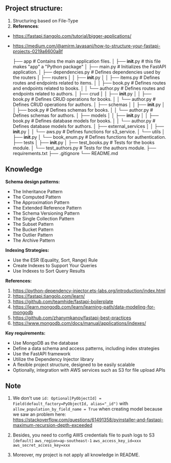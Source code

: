 ## **Project structure:**
1. Structuring based on File-Type
2. **References**:
* https://fastapi.tiangolo.com/tutorial/bigger-applications/
* https://medium.com/@amirm.lavasani/how-to-structure-your-fastapi-projects-0219a6600a8f


    ├── app  # Contains the main application files.
    │   ├── __init__.py   # this file makes "app" a "Python package"
    │   ├── main.py       # Initializes the FastAPI application.
    │   ├── dependencies.py # Defines dependencies used by the routers
    │   ├── routers
    │   │   ├── __init__.py
    │   │   ├── items.py  # Defines routes and endpoints related to items.
    │   │   ├── book.py  # Defines routes and endpoints related to books.
    │   │   └── author.py  # Defines routes and endpoints related to authors.
    │   ├── crud
    │   │   ├── __init__.py
    │   │   ├── book.py  # Defines CRUD operations for books.
    │   │   └──  author.py  # Defines CRUD operations for authors.
    │   ├── schemas
    │   │   ├── __init__.py
    │   │   ├── book.py  # Defines schemas for books.
    │   │   └──  author.py  # Defines schemas for authors.
    │   ├── models
    │   │   ├── __init__.py
    │   │   ├── book.py  # Defines database models for books.
    │   │   └──  author.py  # Defines database models for authors.
    │   ├── external_services
    │   │   ├── __init__.py
    │   │   └──  aws.py          # Defines functions for s3_service.
    │   └── utils
    │       ├── __init__.py
    │       └── book_enum.py  # Defines functions for authentication.
    ├── tests
    │   ├── __init__.py
    │   ├── test_books.py  # Tests for the books module.
    │   └── test_authors.py  # Tests for the authors module.
    ├── requirements.txt
    ├── .gitignore
    └── README.md


## **Knowledge**

**Schema design patterns:**
* The Inheritance Pattern
* The Computed Pattern
* The Approximation Pattern
* The Extended Reference Pattern
* The Schema Versioning Pattern
* The Single Collection Pattern
* The Subset Pattern
* The Bucket Pattern
* The Outlier Pattern
* The Archive Pattern

**Indexing Strategies:**
* Use the ESR (Equality, Sort, Range) Rule
* Create Indexes to Support Your Queries
* Use Indexes to Sort Query Results


**References:**
1. https://python-dependency-injector.ets-labs.org/introduction/index.html
2. https://fastapi.tiangolo.com/learn/
3. https://github.com/teamhide/fastapi-boilerplate
4. https://learn.mongodb.com/learn/learning-path/data-modeling-for-mongodb
5. https://github.com/zhanymkanov/fastapi-best-practices
6. https://www.mongodb.com/docs/manual/applications/indexes/

**Key requirements:**
* Use MongoDB as the database
* Define a data schema and access patterns, including index strategies
* Use the FastAPI framework
* Utilize the Dependency Injector library
* A flexible project structure, designed to be easily scalable
* Optionally, integration with AWS services such as S3 for file upload APIs

## Note

1. We don't use `id: Optional[PyObjectId] = Field(default_factory=PyObjectId, alias="_id")` with
`allow_population_by_field_name = True` when creating model because we saw an problem here:
https://stackoverflow.com/questions/61491358/pyinstaller-and-fastapi-maximum-recursion-depth-exceeded


2. Besides, you need to config AWS credentials file to push logs to S3
`[default]`
`aws_region=ap-southeast-1`
`aws_access_key_id=xxx`
`aws_secret_access_key=xxx`


3. Moreover, my project is not apply all knowledge in README.